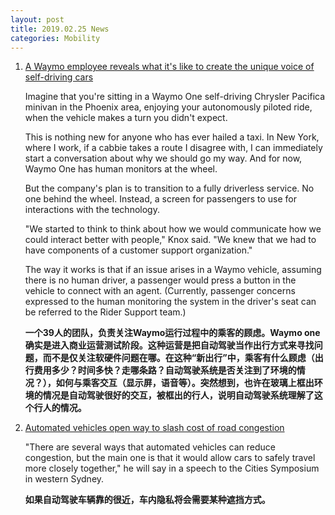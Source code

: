 ```yaml
---
layout: post
title: 2019.02.25 News
categories: Mobility
---
```


1. [A Waymo employee reveals what it's like to create the unique voice of self-driving cars](https://www.businessinsider.com/waymo-employee-explains-how-self-driving-cars-get-voice-2019-2)

    Imagine that you're sitting in a Waymo One self-driving Chrysler Pacifica minivan in the Phoenix area, enjoying your autonomously piloted ride, when the vehicle makes a turn you didn't expect.

    This is nothing new for anyone who has ever hailed a taxi. In New York, where I work, if a cabbie takes a route I disagree with, I can immediately start a conversation about why we should go my way. And for now, Waymo One has human monitors at the wheel.

    But the company's plan is to transition to a fully driverless service. No one behind the wheel. Instead, a screen for passengers to use for interactions with the technology.

    "We started to think to think about how we would communicate how we could interact better with people," Knox said. "We knew that we had to have components of a customer support organization."

    The way it works is that if an issue arises in a Waymo vehicle, assuming there is no human driver, a passenger would press a button in the vehicle to connect with an agent. (Currently, passenger concerns expressed to the human monitoring the system in the driver's seat can be referred to the Rider Support team.)

    **一个39人的团队，负责关注Waymo运行过程中的乘客的顾虑。Waymo one确实是进入商业运营测试阶段。这种运营是把自动驾驶当作出行方式来寻找问题，而不是仅关注软硬件问题在哪。在这种“新出行”中，乘客有什么顾虑（出行费用多少？时间多快？走哪条路？自动驾驶系统是否关注到了环境的情况？），如何与乘客交互（显示屏，语音等）。突然想到，也许在玻璃上框出环境的情况是自动驾驶很好的交互，被框出的行人，说明自动驾驶系统理解了这个行人的情况。**

2. [Automated vehicles open way to slash cost of road congestion](https://www.smh.com.au/national/nsw/automated-vehicles-open-way-to-slash-cost-of-road-congestion-20190224-p50zws.html)

    "There are several ways that automated vehicles can reduce congestion, but the main one is that it would allow cars to safely travel more closely together," he will say in a speech to the Cities Symposium in western Sydney.

    **如果自动驾驶车辆靠的很近，车内隐私将会需要某种遮挡方式。**

